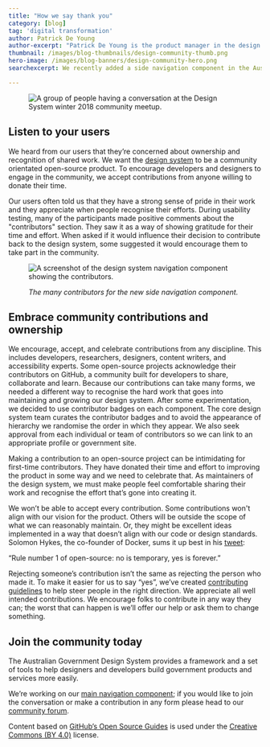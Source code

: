 ```yaml
---
title: "How we say thank you"
category: [blog]
tag: 'digital transformation'
author: Patrick De Young
author-excerpt: "Patrick De Young is the product manager in the design system team at the DTA."
thumbnail: /images/blog-thumbnails/design-community-thumb.png
hero-image: /images/blog-banners/design-community-hero.png
searchexcerpt: We recently added a side navigation component in the Australian Government Design System. This wouldn’t have been possible without help from our active community. If you look at the component on our website you might notice we highlight the folks who contributed to its design and development. This is something that’s not very common on government websites, so we want to share our rationale for why we say “thank you” in such a public way.

---
```

<figure>
  <img src="{{ site.url }}{{ site.baseurl }}{{ page.hero-image }}" alt="A group of people having a conversation at the Design System winter 2018 community meetup."/><br />
</figure>

## Listen to your users

We heard from our users that they’re concerned about ownership and recognition of shared work. We want the [design system](https://designsystem.gov.au/) to be a community orientated open-source product. To encourage developers and designers to engage in the community, we accept contributions from anyone willing to donate their time.

Our users often told us that they have a strong sense of pride in their work and they appreciate when people recognise their efforts. During usability testing, many of the participants made positive comments about the "contributors" section. They saw it as a way of showing gratitude for their time and effort. When asked if it would influence their decision to contribute back to the design system, some suggested it would encourage them to take part in the community.

<figure>
  <img src="{{ site.url }}{{ site.baseurl }}/images/blog-content/design-community-image1.png" alt="A screenshot of the design system navigation component showing the contributors."/>
  <figcaption>
    <p>
      <em>
      The many contributors for the new side navigation component.
      </em>
    </p>
  </figcaption>
</figure>

## Embrace community contributions and ownership

We encourage, accept, and celebrate contributions from any discipline. This includes developers, researchers, designers, content writers, and accessibility experts. Some open-source projects acknowledge their contributors on GitHub, a community built for developers to share, collaborate and learn. Because our contributions can take many forms, we needed a different way to recognise the hard work that goes into maintaining and growing our design system. After some experimentation, we decided to use contributor badges on each component. The core design system team curates the contributor badges and to avoid the appearance of hierarchy we randomise the order in which they appear. We also seek approval from each individual or team of contributors so we can link to an appropriate profile or government site.

Making a contribution to an open-source project can be intimidating for first-time contributors. They have donated their time and effort to improving the product in some way and we need to celebrate that. As maintainers of the design system, we must make people feel comfortable sharing their work and recognise the effort that’s gone into creating it.

We won’t be able to accept every contribution. Some contributions won't align with our vision for the product. Others will be outside the scope of what we can reasonably maintain. Or, they might be excellent ideas implemented in a way that doesn’t align with our code or design standards. Solomon Hykes, the co-founder of Docker, sums it up best in his [tweet](https://twitter.com/solomonstre/status/715277134978113536):

“Rule number 1 of open-source: no is temporary, yes is forever.”

Rejecting someone’s contribution isn’t the same as rejecting the person who made it. To make it easier for us to say “yes”, we’ve created [contributing guidelines](https://github.com/govau/uikit/blob/master/CONTRIBUTING.md) to help steer people in the right direction. We appreciate all well intended contributions. We encourage folks to contribute in any way they can; the worst that can happen is we’ll offer our help or ask them to change something.

## Join the community today

The Australian Government Design System provides a framework and a set of tools to help designers and developers build government products and services more easily.

We’re working on our [main navigation component](https://designsystem.gov.au/components/main-nav/); if you would like to join the conversation or make a contribution in any form please head to our [community forum](https://community.digital.gov.au/t/main-nav/).

Content based on [GitHub’s Open Source Guides](https://github.com/github/opensource.guide) is used under the [Creative Commons (BY 4.0)](https://creativecommons.org/licenses/by/4.0/) license.
